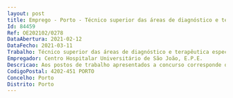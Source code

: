 ```yaml
--- 
layout: post
title: Emprego - Porto - Técnico superior das áreas de diagnóstico e terapêutica especialista
Id: 84459
Ref: OE202102/0278
DataAbertura: 2021-02-12
DataFecho: 2021-03-11
Trabalho: Técnico superior das áreas de diagnóstico e terapêutica especialista
Empregador: Centro Hospitalar Universitário de São João, E.P.E.
Descricao: Aos postos de trabalho apresentados a concurso corresponde o conteúdo funcional estabelecido, respetivamente, no art.º 9.º e art.º 10.º do Decreto Lei n.º 110 2017 e Decreto Lei n.º 111 2017.
CodigoPostal: 4202-451 PORTO
Concelho: Porto
Distrito: Porto
--- 
```

